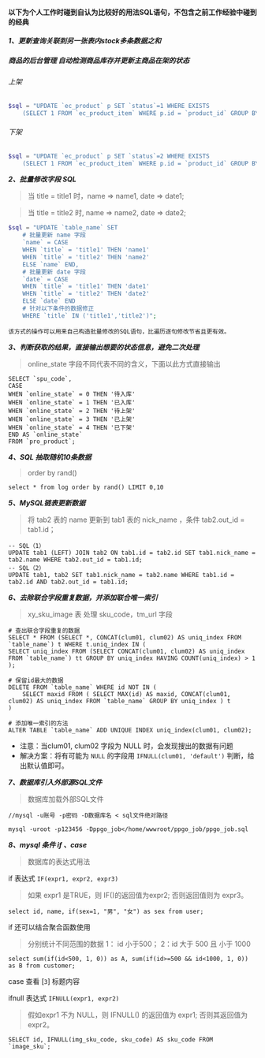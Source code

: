 
#### 以下为个人工作时碰到自认为比较好的用法SQL语句，不包含之前工作经验中碰到的经典

***1、更新查询关联到另一张表内stock多条数据之和***

##### 商品的后台管理 自动检测商品库存并更新主商品在架的状态

###### 上架
```php
$sql = "UPDATE `ec_product` p SET `status`=1 WHERE EXISTS 
	(SELECT 1 FROM `ec_product_item` WHERE p.id = `product_id` GROUP BY `product_id` HAVING SUM(stock)>0) AND `status`=2";
```

###### 下架
```php
$sql = "UPDATE `ec_product` p SET `status`=2 WHERE EXISTS 
	(SELECT 1 FROM `ec_product_item` WHERE p.id = `product_id` GROUP BY `product_id` HAVING SUM(stock)=0) AND `status`=1";
```

***2、批量修改字段 SQL***

> 当 title = title1 时，name => name1, date => date1;

> 当 title = title2 时, name => name2, date => date2;

```php
$sql = "UPDATE `table_name` SET 
	# 批量更新 name 字段
	`name` = CASE
	WHEN `title` = 'title1' THEN 'name1'
	WHEN `title` = 'title2' THEN 'name2'
	ELSE `name` END,
	# 批量更新 date 字段
	`date` = CASE
	WHEN `title` = 'title1' THEN 'date1'
	WHEN `title` = 'title2' THEN 'date2'
	ELSE `date` END
	# 针对以下条件的数据修正
	WHERE `title` IN ('title1','title2')";
```

    该方式的操作可以用来自己构造批量修改的SQL语句，比遍历逐句修改节省且更有效。

***3、判断获取的结果，直接输出想要的状态信息，避免二次处理***

> online_state 字段不同代表不同的含义，下面以此方式直接输出

```mysql
SELECT `spu_code`, 
CASE 
WHEN `online_state` = 0 THEN '待入库' 
WHEN `online_state` = 1 THEN '已入库' 
WHEN `online_state` = 2 THEN '待上架' 
WHEN `online_state` = 3 THEN '已上架' 
WHEN `online_state` = 4 THEN '已下架' 
END AS `online_state` 
FROM `pro_product`;
```

***4、SQL 抽取随机10条数据***

> order by rand()

```mysql
select * from log order by rand() LIMIT 0,10
```

***5、MySQL链表更新数据***

> 将 tab2 表的 name 更新到 tab1 表的 nick_name ，条件 tab2.out_id = tab1.id；

```mysql
-- SQL（1）
UPDATE tab1 (LEFT) JOIN tab2 ON tab1.id = tab2.id SET tab1.nick_name = tab2.name WHERE tab2.out_id = tab1.id;
-- SQL（2）
UPDATE tab1, tab2 SET tab1.nick_name = tab2.name WHERE tab1.id = tab2.id AND tab2.out_id = tab1.id;
```

***6、去除联合字段重复数据，并添加联合唯一索引***

> xy_sku_image 表 处理 sku_code，tm_url 字段
```mysql
# 查出联合字段重复的数据
SELECT * FROM (SELECT *, CONCAT(clum01, clum02) AS uniq_index FROM `table_name`) t WHERE t.uniq_index IN (
SELECT uniq_index FROM (SELECT CONCAT(clum01, clum02) AS uniq_index FROM `table_name`) tt GROUP BY uniq_index HAVING COUNT(uniq_index) > 1
);

# 保留id最大的数据
DELETE FROM `table_name` WHERE id NOT IN (
	SELECT maxid FROM ( SELECT MAX(id) AS maxid, CONCAT(clum01, clum02) AS uniq_index FROM `table_name` GROUP BY uniq_index ) t
)

# 添加唯一索引的方法
ALTER TABLE `table_name` ADD UNIQUE INDEX uniq_index(clum01, clum02); 
```

* 注意：当clum01, clum02 字段为 NULL 时，会发现搜出的数据有问题
* 解决方案：将有可能为 `NULL` 的字段用 `IFNULL(clum01, 'default')` 判断，给出默认值即可。

***7、数据库引入外部源SQL文件***

> 数据库加载外部SQL文件

```
//mysql -u账号 -p密码 -D数据库名 < sql文件绝对路径

mysql -uroot -p123456 -Dppgo_job</home/wwwroot/ppgo_job/ppgo_job.sql
```
***8、mysql 条件 if 、case***

> 数据库的表达式用法

if 表达式 `IF(expr1, expr2, expr3)` 

> 如果 expr1 是TRUE，则 IF()的返回值为expr2; 否则返回值则为 expr3。
```mysql
select id, name, if(sex=1, "男", "女") as sex from user;
```
if 还可以结合聚合函数使用
> 分别统计不同范围的数据
> 1： id 小于500；
> 2：id 大于 500 且 小于 1000
```mysql
select sum(if(id<500, 1, 0)) as A, sum(if(id>=500 && id<1000, 1, 0)) as B from customer;
```

case 查看 [`3`] 标题内容

ifnull 表达式 `IFNULL(expr1, expr2)`

> 假如expr1 不为 NULL，则 IFNULL() 的返回值为 expr1; 否则其返回值为 expr2。
```mysql
SELECT id, IFNULL(img_sku_code, sku_code) AS sku_code FROM `image_sku`;
```

